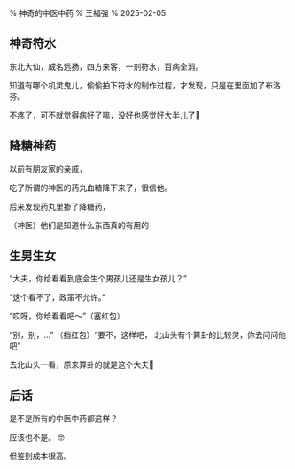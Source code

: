 % 神奇的中医中药
% 王福强
% 2025-02-05


## 神奇符水

东北大仙，威名远扬，四方来客，一剂符水，百病全消。

知道有哪个机灵鬼儿，偷偷拍下符水的制作过程，才发现，只是在里面加了布洛芬。

不疼了，可不就觉得病好了嘛，没好也感觉好大半儿了🤣

## 降糖神药

以前有朋友家的亲戚，

吃了所谓的神医的药丸血糖降下来了，很信他。

后来发现药丸里掺了降糖药，

（神医）他们是知道什么东西真的有用的


## 生男生女

“大夫，你给看看到底会生个男孩儿还是生女孩儿？”

“这个看不了，政策不允许。”

“哎呀，你给看看吧～”（塞红包）

“别，别，...” （挡红包）“要不，这样吧， 北山头有个算卦的比较灵，你去问问他吧”

去北山头一看，原来算卦的就是这个大夫🤣


## 后话

是不是所有的中医中药都这样？ 

应该也不是。 🤓

但鉴别成本很高。
